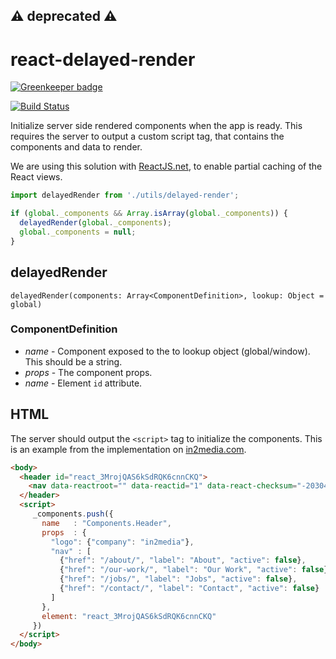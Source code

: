 ## ⚠️ deprecated ⚠️
# react-delayed-render 

[![Greenkeeper badge](https://badges.greenkeeper.io/thebuilder/react-delayed-render.svg)](https://greenkeeper.io/)
<!-- Build Status -->
<a href="https://travis-ci.org/thebuilder/react-delayed-render">
  <img src="https://travis-ci.org/thebuilder/react-delayed-render.svg" alt="Build Status" />
</a>

Initialize server side rendered components when the app is ready.
This requires the server to output a custom script tag, that contains the components and data to render.

We are using this solution with [ReactJS.net](http://reactjs.net/), to enable partial caching of the React views.

```js
import delayedRender from './utils/delayed-render';

if (global._components && Array.isArray(global._components)) {
  delayedRender(global._components);
  global._components = null;
}
```

## delayedRender
`delayedRender(components: Array<ComponentDefinition>, lookup: Object = global)`

### ComponentDefinition 
* *name* - Component exposed to the to lookup object (global/window). This should be a string.
* *props* - The component props.
* *name* - Element `id` attribute.

## HTML
The server should output the `<script>` tag to initialize the components. This is an example from the implementation on [in2media.com](https://www.in2media.com).

```html
<body>
  <header id="react_3MrojQAS6kSdRQK6cnnCKQ">
    <nav data-reactroot="" data-reactid="1" data-react-checksum="-2030430549">...</nav>
  </header>
  <script>
     _components.push({
       name   : "Components.Header",
       props  : {
         "logo": {"company": "in2media"},
         "nav" : [
           {"href": "/about/", "label": "About", "active": false}, 
           {"href": "/our-work/", "label": "Our Work", "active": false}, 
           {"href": "/jobs/", "label": "Jobs", "active": false}, 
           {"href": "/contact/", "label": "Contact", "active": false}
         ]
       },
       element: "react_3MrojQAS6kSdRQK6cnnCKQ"
     })
  </script>
</body>
```
